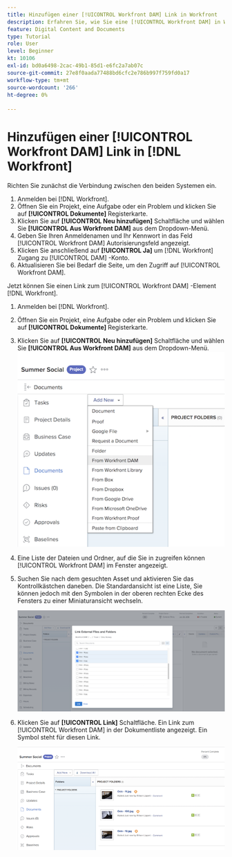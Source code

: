 ```yaml
---
title: Hinzufügen einer [!UICONTROL Workfront DAM] Link in Workfront
description: Erfahren Sie, wie Sie eine [!UICONTROL Workfront DAM] in Workfront verknüpfen, damit Sie [!UICONTROL DAM] zu Ihrem Projekt, Ihrer Aufgabe oder Ihrem Problem in Workfront.
feature: Digital Content and Documents
type: Tutorial
role: User
level: Beginner
kt: 10106
exl-id: bd0a6498-2cac-49b1-85d1-e6fc2a7ab07c
source-git-commit: 27e8f0aada77488bd6cfc2e786b997f759fd0a17
workflow-type: tm+mt
source-wordcount: '266'
ht-degree: 0%

---
```


# Hinzufügen einer [!UICONTROL Workfront DAM] Link in [!DNL Workfront]

Richten Sie zunächst die Verbindung zwischen den beiden Systemen ein.

1. Anmelden bei [!DNL Workfront].
1. Öffnen Sie ein Projekt, eine Aufgabe oder ein Problem und klicken Sie auf **[!UICONTROL Dokumente]** Registerkarte.
1. Klicken Sie auf **[!UICONTROL Neu hinzufügen]** Schaltfläche und wählen Sie **[!UICONTROL Aus Workfront DAM]** aus dem Dropdown-Menü.
1. Geben Sie Ihren Anmeldenamen und Ihr Kennwort in das Feld [!UICONTROL Workfront DAM] Autorisierungsfeld angezeigt.
1. Klicken Sie anschließend auf **[!UICONTROL Ja]** um [!DNL Workfront] Zugang zu [!UICONTROL DAM] -Konto.
1. Aktualisieren Sie bei Bedarf die Seite, um den Zugriff auf [!UICONTROL Workfront DAM].

Jetzt können Sie einen Link zum [!UICONTROL Workfront DAM] -Element [!DNL Workfront].

1. Anmelden bei [!DNL Workfront].
1. Öffnen Sie ein Projekt, eine Aufgabe oder ein Problem und klicken Sie auf **[!UICONTROL Dokumente]** Registerkarte.
1. Klicken Sie auf **[!UICONTROL Neu hinzufügen]** Schaltfläche und wählen Sie **[!UICONTROL Aus Workfront DAM]** aus dem Dropdown-Menü.
   ![Ein Bild der [!UICONTROL Aus Workfront DAM] in der [!UICONTROL Neu hinzufügen] Dropdown-Menü](assets/01-contributor-from-workfront-dam.png)
1. Eine Liste der Dateien und Ordner, auf die Sie in zugreifen können [!UICONTROL Workfront DAM] im Fenster angezeigt.

1. Suchen Sie nach dem gesuchten Asset und aktivieren Sie das Kontrollkästchen daneben. Die Standardansicht ist eine Liste, Sie können jedoch mit den Symbolen in der oberen rechten Ecke des Fensters zu einer Miniaturansicht wechseln.

   ![Ein Bild ausgewählter Assets in einem Popup-Fenster](assets/02-contributor-select-files-in-dam.png)

1. Klicken Sie auf **[!UICONTROL Link]** Schaltfläche. Ein Link zum [!UICONTROL Workfront DAM] in der Dokumentliste angezeigt. Ein Symbol steht für diesen Link.

   ![Ein Bild der Links zum [!UICONTROL Workfront DAM] Dateien, die in der Dokumentliste von [!DNL Workfront].](assets/03-contributor-linked-in-wf.png)
